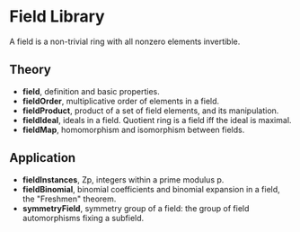 
# Field Library

A field is a non-trivial ring with all nonzero elements invertible.

## Theory
* __field__, definition and basic properties.
* __fieldOrder__, multiplicative order of elements in a field.
* __fieldProduct__, product of a set of field elements, and its manipulation.
* __fieldIdeal__, ideals in a field. Quotient ring is a field iff the ideal is maximal.
* __fieldMap__, homomorphism and isomorphism between fields.

## Application
* __fieldInstances__, Zp, integers within a prime modulus p.
* __fieldBinomial__, binomial coefficients and binomial expansion in a field, the "Freshmen" theorem.
* __symmetryField__, symmetry group of a field: the group of field automorphisms fixing a subfield.
